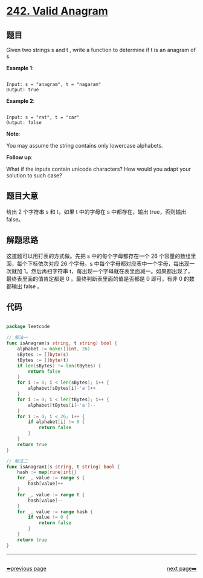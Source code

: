 # [242. Valid Anagram](https://leetcode.com/problems/valid-anagram/)

## 题目

Given two strings s and t , write a function to determine if t is an anagram of s.

**Example 1**:

```

Input: s = "anagram", t = "nagaram"
Output: true

```

**Example 2**:

```

Input: s = "rat", t = "car"
Output: false

```

**Note**:  

  
You may assume the string contains only lowercase alphabets.
  
  
    
**Follow up**:  


What if the inputs contain unicode characters? How would you adapt your solution to such case?

## 题目大意

给出 2 个字符串 s 和 t，如果 t 中的字母在 s 中都存在，输出 true，否则输出 false。

## 解题思路

这道题可以用打表的方式做。先把 s 中的每个字母都存在一个 26 个容量的数组里面，每个下标依次对应 26 个字母。s 中每个字母都对应表中一个字母，每出现一次就加 1。然后再扫字符串 t，每出现一个字母就在表里面减一。如果都出现了，最终表里面的值肯定都是 0 。最终判断表里面的值是否都是 0 即可，有非 0 的数都输出 false 。

## 代码

```go

package leetcode

// 解法一
func isAnagram(s string, t string) bool {
	alphabet := make([]int, 26)
	sBytes := []byte(s)
	tBytes := []byte(t)
	if len(sBytes) != len(tBytes) {
		return false
	}
	for i := 0; i < len(sBytes); i++ {
		alphabet[sBytes[i]-'a']++
	}
	for i := 0; i < len(tBytes); i++ {
		alphabet[tBytes[i]-'a']--
	}
	for i := 0; i < 26; i++ {
		if alphabet[i] != 0 {
			return false
		}
	}
	return true
}

// 解法二
func isAnagram1(s string, t string) bool {
	hash := map[rune]int{}
	for _, value := range s {
		hash[value]++
	}
	for _, value := range t {
		hash[value]--
	}
	for _, value := range hash {
		if value != 0 {
			return false
		}
	}
	return true
}


```



----------------------------------------------
<div style="display: flex;justify-content: space-between;align-items: center;">
<p><a href="https://books.halfrost.com/leetcode/ChapterFour/0200~0299/0240.Search-a-2D-Matrix-II/">⬅️previous page</a></p>
<p><a href="https://books.halfrost.com/leetcode/ChapterFour/0200~0299/0257.Binary-Tree-Paths/">next page➡️</a></p>
</div>
